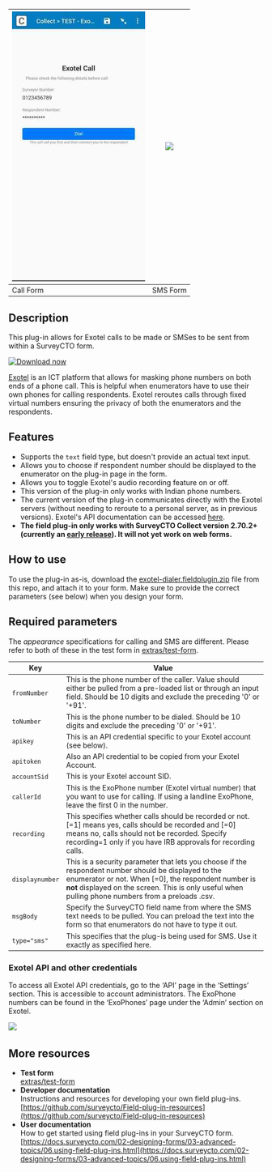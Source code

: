


| ![](extras/call-preview.jpeg)    |  ![](extras/Exotel-SMS.png) |
| ----------- | ----------- |
| Call Form      | SMS Form       |

## Description
This plug-in allows for Exotel calls to be made or SMSes to be sent from within a SurveyCTO form. 

[![Download now](extras/download-button.png)](https://github.com/NooraHealth/scto-exotel/raw/master/exotel-dialer.fieldplugin.zip)

[Exotel](https://exotel.com) is an ICT platform that allows for masking phone numbers on both ends of a phone call. This is helpful when enumerators have to use their own phones for calling respondents. Exotel  reroutes calls through fixed virtual numbers ensuring the privacy of both the enumerators and the respondents. 

## Features

 * Supports the `text` field type, but doesn't provide an actual text input. 
 * Allows you to choose if respondent number should be displayed to the enumerator on the plug-in page in the form.
 * Allows you to toggle Exotel's audio recording feature on or off.
 * This version of the plug-in only works with Indian phone numbers.
 * The current version of the plug-in communicates directly with the Exotel servers (without needing to reroute to a personal server, as in previous versions).  Exotel's API documentation can be accessed [here](https://developer.exotel.com/api).
 * **The field plug-in only works with SurveyCTO Collect version 2.70.2+ (currently an [early release](https://docs.surveycto.com/collect/)). It will not yet work on web forms.**

## How to use

To use the plug-in as-is, download the [exotel-dialer.fieldplugin.zip](https://github.com/J-PAL-South-Asia/scto-exotel/raw/master/exotel-dialer.fieldplugin.zip) file from this repo, and attach it to your form. Make sure to provide the correct parameters (see below) when you design your form.

## Required parameters

The *appearance* specifications for calling and SMS are different. Please refer to both of these in the test form in [extras/test-form](https://github.com/J-PAL-South-Asia/scto-exotel/tree/master/extras/test-form). 

| Key             | Value                                                                                                                                                                                                                                                              |
| --------------- | ------------------------------------------------------------------------------------------------------------------------------------------------------------------------------------------------------------------------------------------------------------------ |
| `fromNumber`    | This is the phone number of the caller. Value should either be pulled from a pre-loaded list or through an input field. Should be 10 digits and exclude the preceding '0' or '+91'.                                                                                |
| `toNumber`      | This is the phone number to be dialed. Should be 10 digits and exclude the preceding '0' or '+91'.                                                                                                                                                                 |
| `apikey`        | This is an API credential specific to your Exotel account (see below).                                                                                                                                                                                             |
| `apitoken`      | Also an API credential to be copied from your Exotel Account.                                                                                                                                                                                                      |
| `accountSid`    | This is your Exotel account SID.                                                                                                                                                                                                                                   |
| `callerId`      | This is the ExoPhone number (Exotel virtual number) that you want to use for calling. If using a landline ExoPhone, leave the first 0 in the number.                                                                                                               |
| `recording`     | This specifies whether calls should be recorded or not. [=1] means yes, calls should be recorded and [=0] means no, calls should not be recorded. Specify recording=1 only if you have IRB approvals for recording calls.                                          |
| `displaynumber` | This is a security parameter that lets you choose if the respondent number should be displayed to the enumerator or not. When [=0], the respondent number is **not** displayed on the screen. This is only useful when pulling phone numbers from a preloads .csv. |
| `msgBody`       | Specify the SurveyCTO field name from where the SMS text needs to be pulled. You can preload the text into the form so that enumerators do not have to type it out.                                                                                                |
| `type="sms"`    | This specifies that the plug-is being used for SMS. Use it exactly as specified here.                                                                                                                                                                              |

### Exotel API and other credentials 
To access all Exotel API credentials, go to the ‘API’ page in the ‘Settings’ section. This is accessible to account administrators. The ExoPhone numbers can be found in the ‘ExoPhones’ page under the ‘Admin’ section on Exotel.

![](extras/exotel-api-info.png)


## More resources

* **Test form**  
 [extras/test-form](https://github.com/J-PAL-South-Asia/scto-exotel/tree/master/extras/test-form)
* **Developer documentation**  
Instructions and resources for developing your own field plug-ins.  
[https://github.com/surveycto/Field-plug-in-resources](https://github.com/surveycto/Field-plug-in-resources)
* **User documentation**  
How to get started using field plug-ins in your SurveyCTO form.  
[https://docs.surveycto.com/02-designing-forms/03-advanced-topics/06.using-field-plug-ins.html](https://docs.surveycto.com/02-designing-forms/03-advanced-topics/06.using-field-plug-ins.html)
